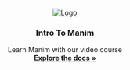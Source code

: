 <!-- PROJECT LOGO -->
<br />
<div align="center">
  <a href="https://www.devtaoism.com/p/intro-to-manim">
    <img src="https://cdn.fs.teachablecdn.com/tNl48gzMRq2ohzojRiK6" alt="Logo">
  </a>

<h3 align="center">Intro To Manim</h3>

  <p align="center">
    Learn Manim with our video course
    <br />
    <a href="https://docs.devtaoism.com/docs/html/index.html"><strong>Explore the docs »</strong></a>
    <br />
    <br />
  </p>
</div>
